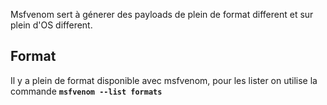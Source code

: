 
Msfvenom sert à génerer des payloads de plein de format different et sur plein d'OS different.

## __Format__

Il y a plein de format disponible avec msfvenom, pour les lister on utilise la commande
**`msfvenom --list formats`**
